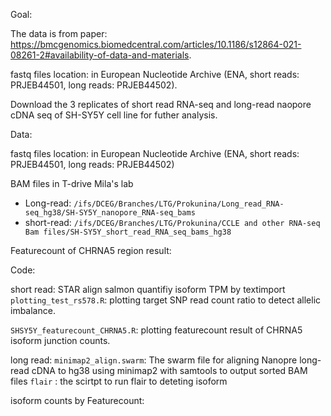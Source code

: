 Goal:

The data is from paper: https://bmcgenomics.biomedcentral.com/articles/10.1186/s12864-021-08261-2#availability-of-data-and-materials.

fastq files location: in European Nucleotide Archive (ENA, short reads: PRJEB44501, long reads: PRJEB44502).

Download the 3 replicates of short read RNA-seq and long-read naopore cDNA seq of SH-SY5Y cell line for futher analysis.

Data:

fastq files location: in European Nucleotide Archive (ENA, short reads: PRJEB44501, long reads: PRJEB44502)

BAM files in T-drive Mila's lab
  - Long-read: `/ifs/DCEG/Branches/LTG/Prokunina/Long_read_RNA-seq_hg38/SH-SY5Y_nanopore_RNA-seq_bams`
  - short-read: `/ifs/DCEG/Branches/LTG/Prokunina/CCLE and other RNA-seq Bam files/SH-SY5Y_short_read_RNA_seq_bams_hg38`

Featurecount of CHRNA5 region result:



Code:

short read:
  STAR align 
  salmon quantifiy isoform TPM by textimport
  `plotting_test_rs578.R`: plotting target SNP read count ratio to detect allelic imbalance.
  
  `SHSY5Y_featurecount_CHRNA5.R`: plotting featurecount result of CHRNA5 isoform junction counts.
  

long read:
  `minimap2_align.swarm`: The swarm file for aligning Nanopre long-read cDNA to hg38 using minimap2 with samtools to output sorted BAM files
  `flair` :  the scirtpt to run flair to deteting isoform  


isoform counts by Featurecount:


